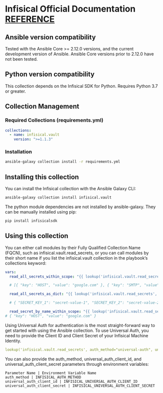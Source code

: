 # Infisical Official Documentation [REFERENCE](https://infisical.com/docs/integrations/platforms/ansible)

## Ansible version compatibility

Tested with the Ansible Core >= 2.12.0 versions, and the current development version of Ansible. Ansible Core versions prior to 2.12.0 have not been tested.
​

## Python version compatibility

This collection depends on the Infisical SDK for Python.
Requires Python 3.7 or greater.
​

## Collection Management

### Required Collections (requirements.yml)

```yaml
collections:
  - name: infisical.vault
    version: ">=1.1.3"
```

### Installation

```bash
ansible-galaxy collection install -r requirements.yml
```

## Installing this collection

You can install the Infisical collection with the Ansible Galaxy CLI:

```bash
ansible-galaxy collection install infisical.vault
```

The python module dependencies are not installed by ansible-galaxy. They can be manually installed using pip:

```bash
pip install infisicalsdk
```

## Using this collection

You can either call modules by their Fully Qualified Collection Name (FQCN), such as infisical.vault.read_secrets, or you can call modules by their short name if you list the infisical.vault collection in the playbook’s collections keyword:

```yaml
vars:
  read_all_secrets_within_scope: "{{ lookup('infisical.vault.read_secrets', universal_auth_client_id='<>', universal_auth_client_secret='<>', project_id='<>', path='/', env_slug='dev', url='https://app.infisical.com') }}"

  # [{ "key": "HOST", "value": "google.com" }, { "key": "SMTP", "value": "gmail.smtp.edu" }]

  read_all_secrets_as_dict: "{{ lookup('infisical.vault.read_secrets', as_dict=True, universal_auth_client_id='<>', universal_auth_client_secret='<>', project_id='<>', path='/', env_slug='dev', url='https://app.infisical.com') }}"

  # { "SECRET_KEY_1": "secret-value-1", "SECRET_KEY_2": "secret-value-2" } -> Can be accessed as secrets.SECRET_KEY_1

  read_secret_by_name_within_scope: "{{ lookup('infisical.vault.read_secrets', universal_auth_client_id='<>', universal_auth_client_secret='<>', project_id='<>', path='/', env_slug='dev', secret_name='HOST', url='https://app.infisical.com') }}"
# { "key": "HOST", "value": "google.com" }
```

Using Universal Auth for authentication is the most straight-forward way to get started with using the Ansible collection.
To use Universal Auth, you need to provide the Client ID and Client Secret of your Infisical Machine Identity.

```yaml
lookup('infisical.vault.read_secrets', auth_method="universal-auth", universal_auth_client_id='<client-id>', universal_auth_client_secret='<client-secret>' ...rest)
```

You can also provide the auth_method, universal_auth_client_id, and universal_auth_client_secret parameters through environment variables:

```text
Parameter Name | Environment Variable Name
auth_method | INFISICAL_AUTH_METHOD
universal_auth_client_id | INFISICAL_UNIVERSAL_AUTH_CLIENT_ID
universal_auth_client_secret | INFISICAL_UNIVERSAL_AUTH_CLIENT_SECRET
```
